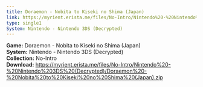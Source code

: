 ```yaml
---
title: Doraemon - Nobita to Kiseki no Shima (Japan)
link: https://myrient.erista.me/files/No-Intro/Nintendo%20-%20Nintendo%203DS%20(Decrypted)/Doraemon%20-%20Nobita%20to%20Kiseki%20no%20Shima%20(Japan).zip
type: single1
System: Nintendo - Nintendo 3DS (Decrypted)
---
```

<b>Game:</b> Doraemon - Nobita to Kiseki no Shima (Japan)<br>
<b>System:</b> Nintendo - Nintendo 3DS (Decrypted)<br>
<b>Collection:</b> No-Intro<br>
<b>Download:</b> https://myrient.erista.me/files/No-Intro/Nintendo%20-%20Nintendo%203DS%20(Decrypted)/Doraemon%20-%20Nobita%20to%20Kiseki%20no%20Shima%20(Japan).zip